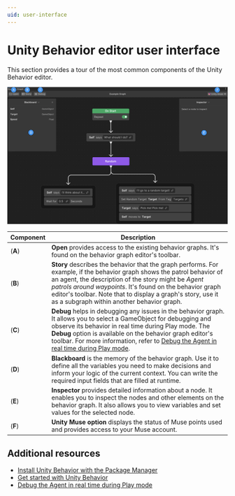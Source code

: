 ```yaml
---
uid: user-interface
---
```


# Unity Behavior editor user interface

This section provides a tour of the most common components of the Unity Behavior editor.

![Unity Behavior editor](Images/behavior-ui.png)

| Component | Description |
| --------- | ----------- |
| (**A**) | **Open** provides access to the existing behavior graphs. It's found on the behavior graph editor's toolbar. |
| (**B**) | **Story** describes the behavior that the graph performs. For example, if the behavior graph shows the patrol behavior of an agent, the description of the story might be *Agent patrols around waypoints*. It's found on the behavior graph editor's toolbar. Note that to display a graph's story, use it as a subgraph within another behavior graph. | 
| (**C**) | **Debug** helps in debugging any issues in the behavior graph. It allows you to select a GameObject for debugging and observe its behavior in real time during Play mode. The **Debug** option is available on the behavior graph editor's toolbar. For more information, refer to [Debug the Agent in real time during Play mode](debug.md). |
| (**D**) | **Blackboard** is the memory of the behavior graph. Use it to define all the variables you need to make decisions and inform your logic of the current context. You can write the required input fields that are filled at runtime. |
| (**E**) | **Inspector** provides detailed information about a node. It enables you to inspect the nodes and other elements on the behavior graph. It also allows you to view variables and set values for the selected node. |
| (**F**) | **Unity Muse option** displays the status of Muse points used and provides access to your Muse account. |

## Additional resources

* [Install Unity Behavior with the Package Manager](install-behavior.md)
* [Get started with Unity Behavior](get-started.md)
* [Debug the Agent in real time during Play mode](debug.md)

